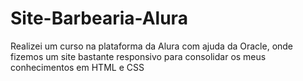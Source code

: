 # Site-Barbearia-Alura
Realizei um curso na plataforma da Alura com ajuda da Oracle, onde fizemos um site bastante responsivo para consolidar os meus conhecimentos em HTML e CSS
